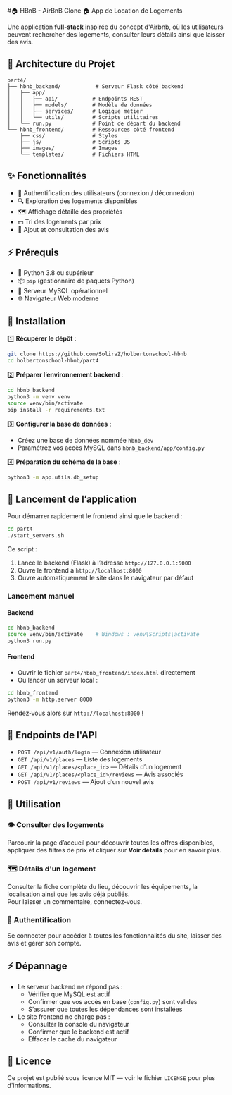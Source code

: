 #🏠 HBnB - AirBnB Clone
🏠 App de Location de Logements

Une application **full-stack** inspirée du concept d'Airbnb, où les utilisateurs peuvent rechercher des logements, consulter leurs détails ainsi que laisser des avis.

## 📁 Architecture du Projet

```
part4/
├── hbnb_backend/           # Serveur Flask côté backend
│   ├── app/
│   │   ├── api/           # Endpoints REST
│   │   ├── models/        # Modèle de données
│   │   ├── services/      # Logique métier
│   │   └── utils/         # Scripts utilitaires
│   └── run.py             # Point de départ du backend
└── hbnb_frontend/         # Ressources côté frontend
    ├── css/               # Styles
    ├── js/                # Scripts JS
    ├── images/            # Images
    └── templates/         # Fichiers HTML
```

## ✨ Fonctionnalités

- 👤 Authentification des utilisateurs (connexion / déconnexion)  
- 🔍 Exploration des logements disponibles  
- 🗺️ Affichage détaillé des propriétés  
- 💵 Tri des logements par prix  
- 🌟 Ajout et consultation des avis  

## ⚡️ Prérequis

- 🐍 Python 3.8 ou supérieur
- 📦 `pip` (gestionnaire de paquets Python)
- 🐳 Serveur MySQL opérationnel
- 🌐 Navigateur Web moderne

## 🚀 Installation

1️⃣ **Récupérer le dépôt** :
```bash
git clone https://github.com/SoliraZ/holbertonschool-hbnb
cd holbertonschool-hbnb/part4
```

2️⃣ **Préparer l’environnement backend** :
```bash
cd hbnb_backend
python3 -m venv venv
source venv/bin/activate
pip install -r requirements.txt
```

3️⃣ **Configurer la base de données** :
- Créez une base de données nommée `hbnb_dev`
- Paramétrez vos accès MySQL dans `hbnb_backend/app/config.py`

4️⃣ **Préparation du schéma de la base** :
```bash
python3 -m app.utils.db_setup
```

## 🏁 Lancement de l’application

Pour démarrer rapidement le frontend ainsi que le backend :
```bash
cd part4
./start_servers.sh
```

Ce script :
1. Lance le backend (Flask) à l’adresse `http://127.0.0.1:5000`
2. Ouvre le frontend à `http://localhost:8000`  
3. Ouvre automatiquement le site dans le navigateur par défaut

### Lancement manuel

#### Backend
```bash
cd hbnb_backend
source venv/bin/activate    # Windows : venv\Scripts\activate
python3 run.py
```

#### Frontend
- Ouvrir le fichier `part4/hbnb_frontend/index.html` directement
- Ou lancer un serveur local :
```bash
cd hbnb_frontend
python3 -m http.server 8000
```

Rendez‑vous alors sur `http://localhost:8000` !

## 🔗 Endpoints de l'API

- `POST /api/v1/auth/login` — Connexion utilisateur
- `GET /api/v1/places` — Liste des logements
- `GET /api/v1/places/<place_id>` — Détails d’un logement
- `GET /api/v1/places/<place_id>/reviews` — Avis associés
- `POST /api/v1/reviews` — Ajout d’un nouvel avis

## 📱 Utilisation

### 👁️ Consulter des logements
Parcourir la page d’accueil pour découvrir toutes les offres disponibles, appliquer des filtres de prix et cliquer sur **Voir détails** pour en savoir plus.

### 🗺️ Détails d'un logement
Consulter la fiche complète du lieu, découvrir les équipements, la localisation ainsi que les avis déjà publiés.  
Pour laisser un commentaire, connectez‑vous.

### 👤 Authentification
Se connecter pour accéder à toutes les fonctionnalités du site, laisser des avis et gérer son compte.

## ⚡️ Dépannage

- Le serveur backend ne répond pas :
  - Vérifier que MySQL est actif
  - Confirmer que vos accès en base (`config.py`) sont valides
  - S’assurer que toutes les dépendances sont installées
- Le site frontend ne charge pas :
  - Consulter la console du navigateur
  - Confirmer que le backend est actif
  - Effacer le cache du navigateur

## 📄 Licence

Ce projet est publié sous licence MIT — voir le fichier `LICENSE` pour plus d'informations.
